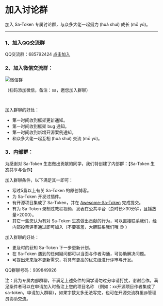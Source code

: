 # 加入讨论群

加入 Sa-Token 专属讨论群，与众多大佬一起努力 (huá shuǐ) 成长 (mō yú)。

---

### 1、加入QQ交流群

<!-- ![QQ群](https://oss.dev33.cn/sa-token/qr/qq-group-5-gsa.png ':size=180') -->

QQ交流群：685792424 [点击加入](http://qm.qq.com/cgi-bin/qm/qr?_wv=1027&k=Y05Ld4125W92YSwZ0gA8e3RhG9Q4Vsfx&authKey=IomXuIuhP9g8G7l%2ByfkrRsS7i%2Fna0lIBpkTXxx%2BQEaz0NNEyJq00kgeiC4dUyNLS&noverify=0&group_code=685792424)

<!-- QQ交流群：936523917 [点击加入](https://qm.qq.com/q/xfoMJA5Az0) -->

### 2、加入微信交流群：

![微信群](https://oss.dev33.cn/sa-token/wx-qr-300.png ':size=180')

<!-- ![微信群](https://oss.dev33.cn/sa-token/qr/i-wx-qr2.png ':size=175') -->

（扫码添加微信，备注：sa，邀您加入群聊）

<br>

加入群聊的好处：
- 第一时间收到框架更新通知。
- 第一时间收到框架 bug 通知。
- 第一时间收到新增开源案例通知。
- 和众多大佬一起互相 (huá shuǐ) 交流 (mō yú)。


### 3、内部群：

为感谢对 Sa-Token 生态做出贡献的同学，我们特创建了内部群：【Sa-Token 生态共享与合作】

加入群聊条件，以下满足其一即可：
- 写过5篇以上有关 Sa-Token 的原创博客。
- 为 Sa-Token 开发过插件。
- 有开源项目集成了 Sa-Token，并在 [Awesome-Sa-Token](https://gitee.com/sa-token/awesome-sa-token) 完成提交。
- 有为 Sa-Token 录制过教程视频，发表在公共平台（总时长>30分钟，且播放量>2000）。
- 其它一些您认为有对 Sa-Token 生态做出贡献的行为，可以直接联系我们，经内部投票评审通过即可加入（不要害羞，大胆联系我们哦 😊 ）

加入群聊的好处：

- 更及时的获知 Sa-Token 下一步更新计划。
- 在 Sa-Token 遇到的任何疑问都可以当面与作者沟通，可协助解决问题。
- 可提出未来版本更新需求，将具有更高的优先级进行评审与开发。

QQ群聊号码：939849926 

注：此为专属内部群聊，不满足上述条件的同学请勿过分申请打扰，谢谢合作。满足条件者可以在申请加入时备注上您的项目名称
（例如：xx开源项目作者集成了 sa-token，申请加入群聊），如果字数太多无法写完，也可在开源交流群里@管理员协助交流。




